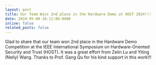 ```yaml
---
layout: post
title: Our Team Wins 2nd place in the Hardware Demo at HOST 2024!!!
date: 2024-05-08 16:11:00-0400
inline: false
related_posts: false
---
```


Glad to share that our team won 2nd place in the Hardware Demo Competition at the IEEE International Symposium on Hardware-Oriented Security and Trust (HOST). It was a great effort from Zelin Lu and Yiting (Nelly) Wang. Thanks to Prof. Gang Qu for his kind support in this work!!!

